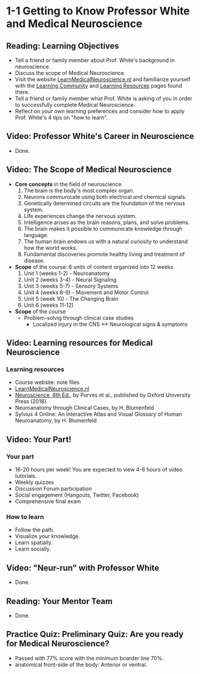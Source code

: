 # 1-1 Getting to Know Professor White and Medical Neuroscience

## Reading: Learning Objectives

- Tell a friend or family member about Prof. White's background in neuroscience.
- Discuss the scope of Medical Neuroscience.
- Visit the website [LearnMedicalNeuroscience.nl](http://www.learnmedicalneuroscience.nl/) and familiarize yourself with the [Learning Community](http://www.learnmedicalneuroscience.nl/learning-community/) and [Learning Resources](http://www.learnmedicalneuroscience.nl/learning-materials-medical-neuroscience/) pages found there.
- Tell a friend or family member what Prof. White is asking of you in order to successfully complete Medical Neuroscience.
- Reflect on your own learning preferences and consider how to apply Prof. White's 4 tips on "how to learn".

## Video: Professor White's Career in Neuroscience

- Done.

## Video: The Scope of Medical Neuroscience

- **Core concepts** in the field of neuroscience
  1. The brain is the body's most complex organ.
  2. Neurons communicate using both electrical and chemical signals.
  3. Genetically determined circuits are the foundation of the nervous system.
  4. Life experiences change the nervous system.
  5. Intelligence arises as the brain reasons, plans, and solve problems.
  6. The brain makes it possible to communicate knowledge through language.
  7. The human brain endows us with a natural curiosity to understand how the world works.
  8. Fundamental discoveries promote healthy living and treatment of disease.
- **Scope** of the course: 6 units of content organized into 12 weeks
  1. Unit 1 (weeks 1-2) - Neuroanatomy
  2. Unit 2 (weeks 3-4) - Neural Signaling
  3. Unit 3 (weeks 5-7) - Sensory Systems
  4. Unit 4 (weeks 8-9) - Movement and Motor Control
  5. Unit 5 (week 10) - The Changing Brain
  6. Unit 6 (weeks 11-12)
- **Scope** of the course
  - Problem-solvig through clinical case studies
    - Localized injury in the CNS <-> Neurological signs & symptoms

## Video: Learning resources for Medical Neuroscience

### Learning resources
- Course website: note files
- [LearnMedicalNeuroscience.nl](http://www.learnmedicalneuroscience.nl/)
- [Neuroscience, 6th Ed.](https://global.oup.com/academic/product/neuroscience-9781605353807?q=neuroscience&lang=en&cc=us), by Purves et al., published by Oxford University Press (2018).
- Neuroanatomy through Clinical Cases, by H. Blumenfeld
- Sylvius 4 Online: An Interactive Atlas and Visual Glossary of Human Neuroanatomy, by H. Blumenfeld

## Video: Your Part!

### Your part
- 16-20 hours per week! You are expected to view 4-6 hours of video tutorials.
- Weekly quizzes
- Discussion Forum participation
- Social engagement (Hangouts, Twitter, Facebook)
- Comprehensive final exam

### How to learn
- Follow the path.
- Visualize your knowledge.
- Learn spatially.
- Learn socially.

## Video: "Neur-run" with Professor White

- Done.

## Reading: Your Mentor Team

- Done.

## Practice Quiz: Preliminary Quiz: Are you ready for Medical Neuroscience?

- Passed with 77% score with the minimum boarder line 70%.
- anatomical front-side of the body: Anterior or ventral.